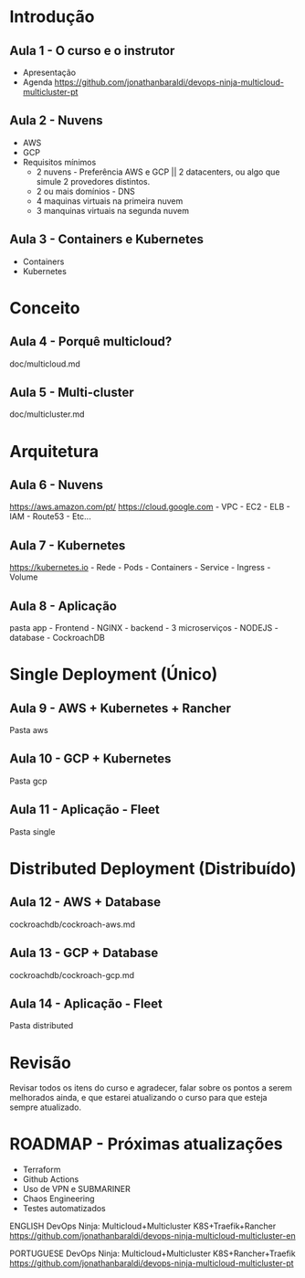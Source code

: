 

# Introdução

## Aula 1 - O curso e o instrutor

- Apresentação
- Agenda
https://github.com/jonathanbaraldi/devops-ninja-multicloud-multicluster-pt



## Aula 2 - Nuvens

- AWS
- GCP
- Requisitos mínimos
	- 2 nuvens - Preferência AWS e GCP || 2 datacenters, ou algo que simule 2 provedores distintos.
	- 2 ou mais domínios - DNS
	- 4 maquinas virtuais  na primeira nuvem
	- 3 manquinas virtuais na segunda nuvem




## Aula 3 - Containers e Kubernetes

- Containers
- Kubernetes









# Conceito

## Aula 4 - Porquê multicloud?
doc/multicloud.md
	

## Aula 5 - Multi-cluster
doc/multicluster.md

















# Arquitetura

## Aula 6 - Nuvens
https://aws.amazon.com/pt/
https://cloud.google.com
	- VPC
	- EC2
	- ELB
	- IAM
	- Route53
	- Etc...

## Aula 7 - Kubernetes
https://kubernetes.io
	- Rede
	- Pods
	- Containers
	- Service
	- Ingress
	- Volume

## Aula 8 - Aplicação
pasta app
	- Frontend - NGINX
	- backend - 3 microserviços - NODEJS
	- database - CockroachDB







# Single Deployment (Único)

## Aula 9 - AWS + Kubernetes + Rancher 
Pasta aws

## Aula 10 - GCP + Kubernetes
Pasta gcp

## Aula 11 - Aplicação - Fleet
Pasta single






# Distributed Deployment (Distribuído)

## Aula 12 - AWS + Database
cockroachdb/cockroach-aws.md

## Aula 13 - GCP + Database
cockroachdb/cockroach-gcp.md

## Aula 14 - Aplicação - Fleet
Pasta distributed





# Revisão

Revisar todos os itens do curso e agradecer, falar sobre os pontos a serem melhorados ainda, e que estarei atualizando o curso para que esteja sempre atualizado.








# ROADMAP - Próximas atualizações

- Terraform
- Github Actions
- Uso de VPN e SUBMARINER
- Chaos Engineering
- Testes automatizados


ENGLISH
	DevOps Ninja: Multicloud+Multicluster K8S+Traefik+Rancher
	https://github.com/jonathanbaraldi/devops-ninja-multicloud-multicluster-en


PORTUGUESE
	DevOps Ninja: Multicloud+Multicluster K8S+Rancher+Traefik
	https://github.com/jonathanbaraldi/devops-ninja-multicloud-multicluster-pt
